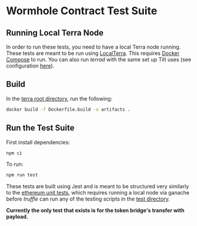 # Wormhole Contract Test Suite

## Running Local Terra Node

In order to run these tests, you need to have a local Terra node running. These tests are meant to be run using [LocalTerra](https://github.com/terra-money/LocalTerra). This requires [Docker Compose](https://docs.docker.com/compose/install/) to run. You can also run _terrad_ with the same set up Tilt uses (see configuration [here](../../devnet/terra-devnet.yaml)).

## Build

In the [terra root directory](../), run the following:
```sh
docker build -f Dockerfile.build -o artifacts .
```

## Run the Test Suite

First install dependencies:
```sh
npm ci
```

To run:
```sh
npm run test
```

These tests are built using Jest and is meant to be structured very similarly to the [ethereum unit tests](../../ethereum), which requires running a local node via ganache before _truffle_ can run any of the testing scripts in the [test directory](../../ethereum/test).

**Currently the only test that exists is for the token bridge's transfer with payload.**